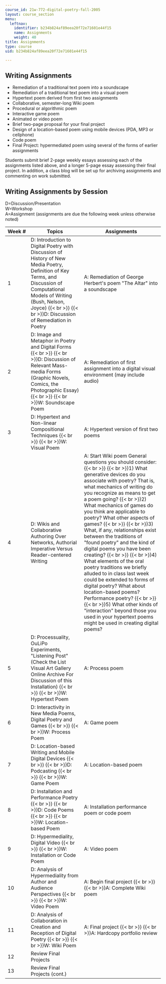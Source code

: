 ```yaml
---
course_id: 21w-772-digital-poetry-fall-2005
layout: course_section
menu:
  leftnav:
    identifier: b234b824af89eea20f72e71601e44f15
    name: Assignments
    weight: 40
title: Assignments
type: course
uid: b234b824af89eea20f72e71601e44f15

---
```


Writing Assignments
-------------------

*   Remediation of a traditional text poem into a soundscape
*   Remediation of a traditional text poem into a visual poem
*   Hypertext poem derived from first two assignments
*   Collaborative, semester-long Wiki poem
*   Procedural or algorithmic poem
*   Interactive game poem
*   Animated or video poem
*   Brief two-page proposal for your final project
*   Design of a location-based poem using mobile devices (PDA, MP3 or cellphone)
*   Code poem
*   Final Project: hypermediated poem using several of the forms of earlier assignments

Students submit brief 2-page weekly essays assessing each of the assignments listed above, and a longer 5-page essay assessing their final project. In addition, a class blog will be set up for archiving assignments and commenting on work submitted.

Writing Assignments by Session
------------------------------

D=Discussion/Presentation  
W=Workshop  
A=Assignment (assignments are due the following week unless otherwise noted)

| Week # | Topics | Assignments |
| --- | --- | --- |
| 1 | D: Introduction to Digital Poetry with Discussion of History of New Media Poetry, Definition of Key Terms, and Discussion of Computational Models of Writing (Bush, Nelson, Joyce)  {{< br >}}  {{< br >}}D: Discussion of Remediation in Poetry | A: Remediation of George Herbert's poem "The Altar" into a soundscape |
| 2 | D: Image and Metaphor in Poetry and Digital Forms  {{< br >}}  {{< br >}}D: Discussion of Relevant Mass-media Forms (Graphic Novels, Comics, the Photographic Essay)  {{< br >}}  {{< br >}}W: Soundscape Poem | A: Remediation of first assignment into a digital visual environment (may include audio) |
| 3 | D: Hypertext and Non-linear Compositional Techniques  {{< br >}}  {{< br >}}W: Visual Poem | A: Hypertext version of first two poems |
| 4 | D: Wikis and Collaborative Authoring Over Networks, Authorial Imperative Versus Reader-centered Writing | A: Start Wiki poem General questions you should consider:  {{< br >}}  {{< br >}}1) What generative devices do you associate with poetry? That is, what mechanics of writing do you recognize as means to get a poem going?  {{< br >}}2) What mechanics of games do you think are applicable to poetry? What other aspects of games?  {{< br >}}  {{< br >}}3) What, if any, relationships exist between the traditions of "found poetry" and the kind of digital poems you have been creating?  {{< br >}}  {{< br >}}4) What elements of the oral poetry traditions we briefly alluded to in class last week could be extended to forms of digital poetry? What about location-based poems? Performance poetry?  {{< br >}}  {{< br >}}5) What other kinds of "interaction" beyond those you used in your hypertext poems might be used in creating digital poems? |
| 5 | D: Processuality, OuLiPo Experiments, "Listening Post" (Check the List Visual Art Gallery Online Archive For Discussion of this Installation)  {{< br >}}  {{< br >}}W: Hypertext Poem | A: Process poem |
| 6 | D: Interactivity in New Media Poems, Digital Poetry and Games  {{< br >}}  {{< br >}}W: Process Poem | A: Game poem |
| 7 | D: Location-based Writing and Mobile Digital Devices  {{< br >}}  {{< br >}}D: Podcasting  {{< br >}}  {{< br >}}W: Game Poem | A: Location-based poem |
| 8 | D: Installation and Performance Poetry  {{< br >}}  {{< br >}}D: Code Poems  {{< br >}}  {{< br >}}W: Location-based Poem | A: Installation performance poem or code poem |
| 9 | D: Hypermediality, Digital Video  {{< br >}}  {{< br >}}W: Installation or Code Poem | A: Video poem |
| 10 | D: Analysis of Hypermediality from Author and Audience Perspectives  {{< br >}}  {{< br >}}W: Video Poem | A: Begin final project  {{< br >}}  {{< br >}}A: Complete Wiki poem |
| 11 | D: Analysis of Collaboration in Creation and Reception of Digital Poetry  {{< br >}}  {{< br >}}W: Wiki Poem | A: Final project  {{< br >}}  {{< br >}}A: Hardcopy portfolio review |
| 12 | Review Final Projects | &nbsp; |
| 13 | Review Final Projects (cont.) |